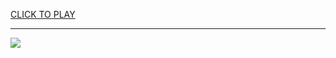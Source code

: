 
<a href="https://premium76.site?title=snake_online_game&ref=12M">CLICK TO PLAY</a></h3>
<hr>

<a href="https://premium76.site?title=snake_online_game&ref=12M"><img src="https://clearcache.store/games.png"></a>


